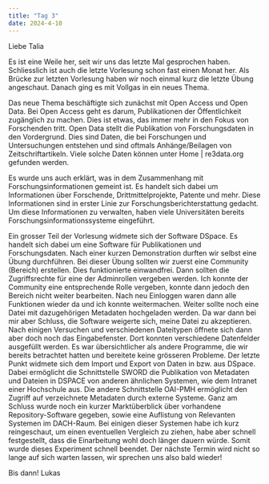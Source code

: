 ```yaml
---
title: "Tag 3"
date: 2024-4-10
---
```


Liebe Talia

Es ist eine Weile her, seit wir uns das letzte Mal gesprochen haben. Schliesslich ist auch die letzte Vorlesung schon fast einen Monat her. Als Brücke zur letzten Vorlesung haben wir noch einmal kurz die letzte Übung angeschaut. Danach ging es mit Vollgas in ein neues Thema.

Das neue Thema beschäftigte sich zunächst mit Open Access und Open Data. Bei Open Access geht es darum, Publikationen der Öffentlichkeit zugänglich zu machen. Dies ist etwas, das immer mehr in den Fokus von Forschenden tritt. Open Data stellt die Publikation von Forschungsdaten in den Vordergrund. Dies sind Daten, die bei Forschungen und Untersuchungen entstehen und sind oftmals Anhänge/Beilagen von Zeitschriftartikeln. Viele solche Daten können unter Home | re3data.org gefunden werden.

Es wurde uns auch erklärt, was in dem Zusammenhang mit Forschungsinformationen gemeint ist. Es handelt sich dabei um Informationen über Forschende, Drittmittelprojekte, Patente und mehr. Diese Informationen sind in erster Linie zur Forschungsberichterstattung gedacht. Um diese Informationen zu verwalten, haben viele Universitäten bereits Forschungsinformationssysteme eingeführt.

Ein grosser Teil der Vorlesung widmete sich der Software DSpace. Es handelt sich dabei um eine Software für Publikationen und Forschungsdaten.  Nach einer kurzen Demonstration durften wir selbst eine Übung durchführen.
Bei dieser Übung sollten wir zuerst eine Community (Bereich) erstellen. Dies funktionierte einwandfrei. Dann sollten die Zugriffsrechte für eine der Adminrollen vergeben werden. Ich konnte der Community eine entsprechende Rolle vergeben, konnte dann jedoch den Bereich nicht weiter bearbeiten. Nach neu Einloggen waren dann alle Funktionen wieder da und ich konnte weitermachen.
Weiter sollte noch eine Datei mit dazugehörigen Metadaten hochgeladen werden. Da war dann bei mir aber Schluss, die Software weigerte sich, meine Datei zu akzeptieren. Nach einigen Versuchen und verschiedenen Dateitypen öffnete sich dann aber doch noch das Eingabefenster. Dort konnten verschiedene Datenfelder ausgefüllt werden. Es war übersichtlicher als andere Programme, die wir bereits betrachtet hatten und bereitete keine grösseren Probleme. 
Der letzte Punkt widmete sich dem Import und Export von Daten in bzw. aus DSpace. Dabei ermöglicht die Schnittstelle SWORD die Publikation von Metadaten und Dateien in DSPACE von anderen ähnlichen Systemen, wie dem Intranet einer Hochschule aus. Die andere Schnittstelle OAI-PMH ermöglicht den Zugriff auf verzeichnete Metadaten durch externe Systeme.
Ganz am Schluss wurde noch ein kurzer Marktüberblick über vorhandene Repository-Software gegeben, sowie eine Auflistung von Relevanten Systemen im DACH-Raum. Bei einigen dieser Systemen habe ich kurz reingeschaut, um einen eventuellen Vergleich zu ziehen, habe aber schnell festgestellt, dass die Einarbeitung wohl doch länger dauern würde. Somit wurde dieses Experiment schnell beendet.
Der nächste Termin wird nicht so lange auf sich warten lassen, wir sprechen uns also bald wieder!

Bis dann!
Lukas









